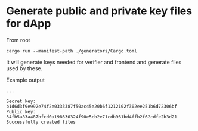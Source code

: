 # Generate public and private key files for dApp

From root
```
cargo run --manifest-path ./generators/Cargo.toml
```

It will generate keys needed for verifier and frontend and generate files used by these.

Example output
```
...

Secret key: b1d6d3f9e992e74f2e0333387f50ac45e20b6f1212102f302ee251b6d72306bf
Public key: 34fb5a83a487bfcd0a198630324f90e5cb2e71cdb961bd4ffb2f62cdfe2b3d21
Successfully created files
```
